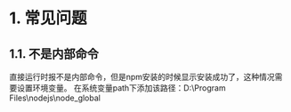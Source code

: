 # 1. 常见问题
## 1.1. 不是内部命令
直接运行时报不是内部命令，但是npm安装的时候显示安装成功了，这种情况需要设置环境变量。
在系统变量path下添加该路径：D:\Program Files\nodejs\node_global